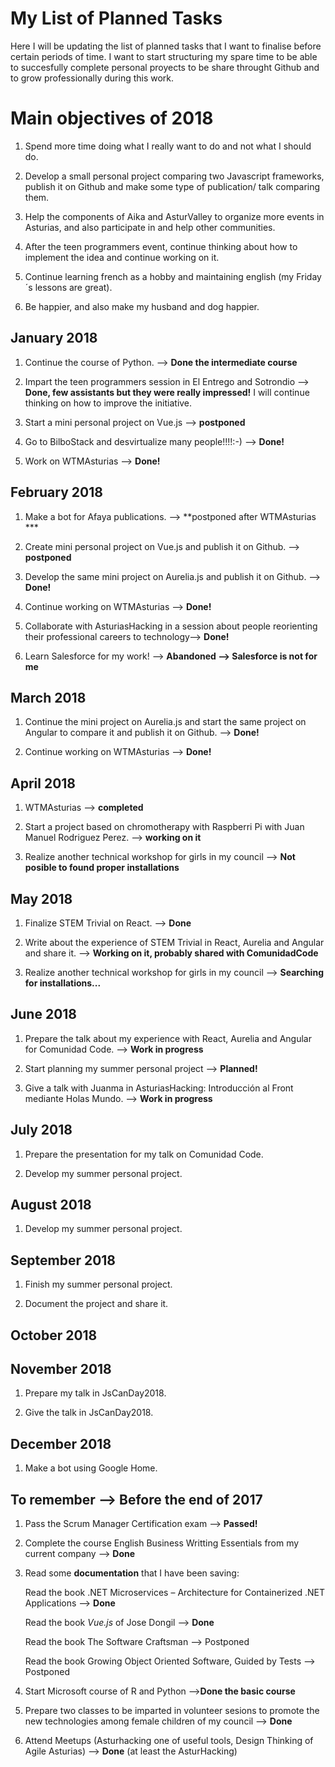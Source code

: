 # My List of Planned Tasks
Here I will be updating the list of planned tasks that I want to finalise before certain periods of time. I want to start structuring my spare time to be able to succesfully complete personal proyects to be share throught Github and to grow professionally during this work. 


# Main objectives of 2018
1. Spend more time doing what I really want to do and not what I should do.

2. Develop a small personal project comparing two Javascript frameworks, publish it on Github and make some type of publication/ talk comparing them. 

3. Help the components of Aika and AsturValley to organize more events in Asturias, and also participate in and help other communities.

4. After the teen programmers event, continue thinking about how to implement the idea and continue working on it.

5. Continue learning french as a hobby and maintaining english (my Friday´s lessons are great).

6. Be happier, and also make my husband and dog happier.

## January 2018

1. Continue the course of Python. --> **Done the intermediate course**

2. Impart the teen programmers session in El Entrego and Sotrondio --> **Done, few assistants but they were really impressed!** I will continue thinking on how to improve the initiative.

2. Start a mini personal project on Vue.js --> **postponed**

3. Go to BilboStack and desvirtualize many people!!!!:-) --> **Done!**

4. Work on WTMAsturias --> **Done!**

## February 2018

1. Make a bot for Afaya publications. --> **postponed after WTMAsturias ***

2. Create mini personal project on Vue.js and publish it on Github. --> **postponed**

3. Develop the same mini project on Aurelia.js and publish it on Github. --> **Done!**

4. Continue working on WTMAsturias --> **Done!**

5. Collaborate with AsturiasHacking in a session about people reorienting their professional careers to technology--> **Done!**

6. Learn Salesforce for my work! --> **Abandoned --> Salesforce is not for me**

## March 2018

1. Continue the mini project on Aurelia.js and start the same project on Angular to compare it and publish it on Github. --> **Done!**

2. Continue working on WTMAsturias --> **Done!**

## April 2018

1. WTMAsturias --> **completed**

2. Start a project based on chromotherapy with Raspberri Pi with Juan Manuel Rodriguez Perez. --> **working on it**

3. Realize another technical workshop for girls in my council --> **Not posible to found proper installations**

## May 2018

1. Finalize STEM Trivial on React. --> **Done**

2. Write about the experience of STEM Trivial in React, Aurelia and Angular and share it. --> **Working on it, probably shared with ComunidadCode**

3. Realize another technical workshop for girls in my council --> **Searching for installations...**

## June 2018

1. Prepare the talk about my experience with React, Aurelia and Angular for Comunidad Code. --> **Work in progress**

2. Start planning my summer personal project --> **Planned!**

3. Give a talk with Juanma in AsturiasHacking: Introducción al Front mediante Holas Mundo. --> **Work in progress**

## July 2018

1. Prepare the presentation for my talk on Comunidad Code.

2. Develop my summer personal project.

## August 2018

1. Develop my summer personal project.

## September 2018

1. Finish my summer personal project.

2. Document the project and share it.

## October 2018


## November 2018

   1. Prepare my talk in JsCanDay2018.
   
   2. Give the talk in JsCanDay2018.
   
## December 2018

   1. Make a bot using Google Home.

## To remember  --> Before the end of 2017
1. Pass the Scrum Manager Certification exam --> **Passed!**

2. Complete the course English Business Writting Essentials from my current company --> **Done**

3. Read some **documentation** that I have been saving:

   Read the book .NET Microservices – Architecture for Containerized .NET Applications --> **Done**

   Read the book _Vue.js_ of Jose Dongil --> **Done**

   Read the book The Software Craftsman --> Postponed

   Read the book Growing Object Oriented Software, Guided by Tests --> Postponed

4. Start Microsoft course of R and Python  -->**Done the basic course**

5. Prepare two classes to be imparted in volunteer sesions to promote the new technologies among female children of my council  -->  **Done**

6. Attend Meetups (Asturhacking one of useful tools, Design Thinking of Agile Asturias) --> **Done** (at least the AsturHacking)


